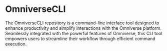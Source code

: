 # OmniverseCLI
The OmniverseCLI repository is a command-line interface tool designed to enhance productivity and simplify interactions with the Omniverse platform. Seamlessly integrated with the powerful features of Omniverse, this CLI tool empowers users to streamline their workflow through efficient command execution.
